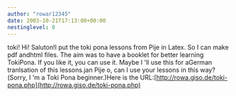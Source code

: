 ```yaml
---
author: "rowar12345"
date: 2003-10-21T17:13:00+00:00
nestinglevel: 0
---
```

toki! Hi! Saluton!I put the toki pona lessons from Pije in Latex. So I can make pdf andhtml files. The aim was to have a booklet for better learning TokiPona. If you like it, you can use it. Maybe I 'll use this for aGerman tranlsation of this lessons.jan Pije o, can I use your lessons in this way?(Sorry, I 'm a Toki Pona beginner.)Here is the URL:[http://rowa.giso.de/toki-pona.php](http://rowa.giso.de/toki-pona.php)